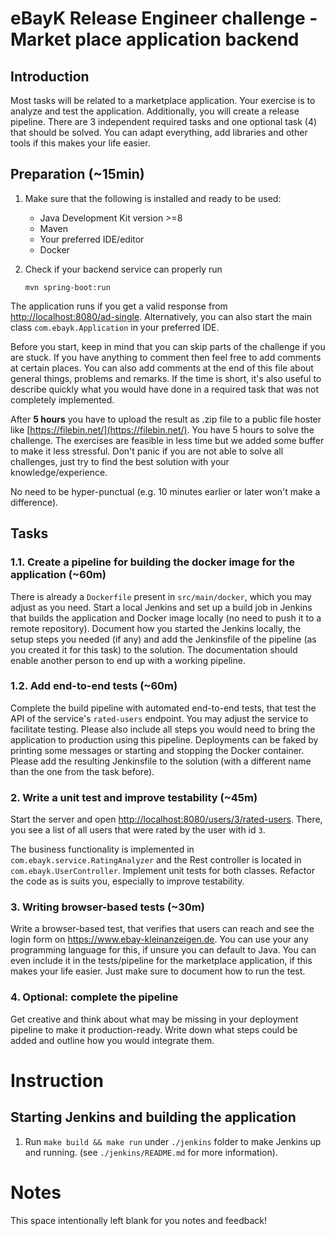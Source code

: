 # eBayK Release Engineer challenge - Market place application backend

## Introduction
Most tasks will be related to a marketplace application. Your exercise is to analyze and test the application. Additionally, you will create a release pipeline. There are 3 independent required tasks and one optional task (4) that should be solved. You can adapt everything, add libraries and other tools if this makes your life easier.

## Preparation (~15min)

1. Make sure that the following is installed and ready to be used:

    - Java Development Kit version >=8
    - Maven
    - Your preferred IDE/editor
    - Docker

2. Check if your backend service can properly run

    ```
    mvn spring-boot:run
    ```

The application runs if you get a valid response from [http://localhost:8080/ad-single](http://localhost:8080/ad-single). Alternatively, you can also start the main class `com.ebayk.Application` in your preferred IDE.

Before you start, keep in mind that you can skip parts of the challenge if you are stuck. If you have anything to comment then feel free to add comments at certain places. You can also add comments at the end of this file about general things, problems and remarks. If the time is short, it's also useful to describe quickly what you would have done in a required task that was not completely implemented.

After **5 hours** you have to upload the result as .zip file to a public file hoster like [https://filebin.net/](https://filebin.net/). You have 5 hours to solve the challenge. The exercises are feasible in less time but we added some buffer to make it less stressful. Don't panic if you are not able to solve all challenges, just try to find the best solution with your knowledge/experience.

No need to be hyper-punctual (e.g. 10 minutes earlier or later won't make a difference).


## Tasks

### 1.1. Create a pipeline for building the docker image for the application (~60m)

There is already a `Dockerfile` present in `src/main/docker`, which you may adjust as you need. Start a local Jenkins and set up a build job in Jenkins that builds the application and Docker image locally (no need to push it to a remote repository). Document how you started the Jenkins locally, the setup steps you needed (if any) and add the Jenkinsfile of the pipeline (as you created it for this task) to the solution. The documentation should enable another person to end up with a working pipeline.

### 1.2. Add end-to-end tests (~60m)
Complete the build pipeline with automated end-to-end tests, that test the API of the service's `rated-users` endpoint. You may adjust the service to facilitate testing. Please also include
all steps you would need to bring the application to production using this pipeline. Deployments can be faked by printing
some messages or starting and stopping the Docker container. Please add the resulting Jenkinsfile to the solution (with a different name than the one from the task before).

### 2. Write a unit test and improve testability (~45m)

Start the server and open [http://localhost:8080/users/3/rated-users](http://localhost:8080/users/3/rated-users). There, you see a list of all users that were rated by the user with id `3`.

The business functionality is implemented in `com.ebayk.service.RatingAnalyzer` and the Rest controller is located in `com.ebayk.UserController`.
Implement unit tests for both classes. Refactor the code as is suits you, especially to improve testability.


### 3. Writing browser-based tests (~30m)
Write a browser-based test, that verifies that users can reach and see the login form on <https://www.ebay-kleinanzeigen.de>. You can use your any programming language for this, if unsure you can default to Java. You can even include it in the tests/pipeline for the marketplace application, if this makes your life easier. Just make sure to document how to run the test.

### 4. Optional: complete the pipeline
Get creative and think about what may be missing in your deployment pipeline to make it production-ready. Write down what steps could be added and outline how you would integrate them.


# Instruction
## Starting Jenkins and building the application
1. Run `make build && make run` under `./jenkins` folder to make Jenkins up and running. (see `./jenkins/README.md` for more information).




# Notes

This space intentionally left blank for you notes and feedback!
